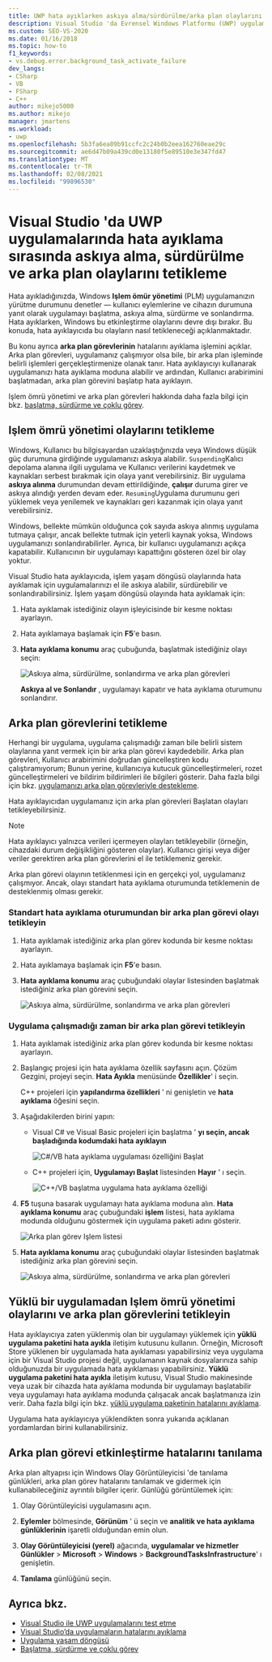 ```yaml
---
title: UWP hata ayıklarken askıya alma/sürdürülme/arka plan olaylarını Tetikle
description: Visual Studio 'da Evrensel Windows Platformu (UWP) uygulamalarında hata ayıklama sırasında askıya alma, sürdürülme ve arka plan olaylarının nasıl tetikleneceğini inceleyin.
ms.custom: SEO-VS-2020
ms.date: 01/16/2018
ms.topic: how-to
f1_keywords:
- vs.debug.error.background_task_activate_failure
dev_langs:
- CSharp
- VB
- FSharp
- C++
author: mikejo5000
ms.author: mikejo
manager: jmartens
ms.workload:
- uwp
ms.openlocfilehash: 5b3fa6ea89b91ccfc2c24b0b2eea162760eae29c
ms.sourcegitcommit: ae6d47b09a439cd0e13180f5e89510e3e347fd47
ms.translationtype: MT
ms.contentlocale: tr-TR
ms.lasthandoff: 02/08/2021
ms.locfileid: "99896530"
---
```

# <a name="how-to-trigger-suspend-resume-and-background-events-while-debugging-uwp-apps-in-visual-studio"></a>Visual Studio 'da UWP uygulamalarında hata ayıklama sırasında askıya alma, sürdürülme ve arka plan olaylarını tetikleme

Hata ayıkladığınızda, Windows **Işlem ömür yönetimi** (PLM) uygulamanızın yürütme durumunu denetler — kullanıcı eylemlerine ve cihazın durumuna yanıt olarak uygulamayı başlatma, askıya alma, sürdürme ve sonlandırma. Hata ayıklarken, Windows bu etkinleştirme olaylarını devre dışı bırakır. Bu konuda, hata ayıklayıcıda bu olayların nasıl tetikleneceği açıklanmaktadır.

Bu konu ayrıca **arka plan görevlerinin** hatalarını ayıklama işlemini açıklar. Arka plan görevleri, uygulamanız çalışmıyor olsa bile, bir arka plan işleminde belirli işlemleri gerçekleştirmenize olanak tanır. Hata ayıklayıcıyı kullanarak uygulamanızı hata ayıklama moduna alabilir ve ardından, Kullanıcı arabirimini başlatmadan, arka plan görevini başlatıp hata ayıklayın.

Işlem ömrü yönetimi ve arka plan görevleri hakkında daha fazla bilgi için bkz. [başlatma, sürdürme ve çoklu görev](/windows/uwp/launch-resume/index).

## <a name="trigger-process-lifetime-management-events"></a><a name="BKMK_Trigger_Process_Lifecycle_Management_events"></a> Işlem ömrü yönetimi olaylarını tetikleme
 Windows, Kullanıcı bu bilgisayardan uzaklaştığınızda veya Windows düşük güç durumuna girdiğinde uygulamanızı askıya alabilir. `Suspending`Kalıcı depolama alanına ilgili uygulama ve Kullanıcı verilerini kaydetmek ve kaynakları serbest bırakmak için olaya yanıt verebilirsiniz. Bir uygulama **askıya alınma** durumundan devam ettirildiğinde, **çalışır** duruma girer ve askıya alındığı yerden devam eder. `Resuming`Uygulama durumunu geri yüklemek veya yenilemek ve kaynakları geri kazanmak için olaya yanıt verebilirsiniz.

 Windows, bellekte mümkün olduğunca çok sayıda askıya alınmış uygulama tutmaya çalışır, ancak bellekte tutmak için yeterli kaynak yoksa, Windows uygulamanızı sonlandırabilirler. Ayrıca, bir kullanıcı uygulamanızı açıkça kapatabilir. Kullanıcının bir uygulamayı kapattığını gösteren özel bir olay yoktur.

 Visual Studio hata ayıklayıcıda, işlem yaşam döngüsü olaylarında hata ayıklamak için uygulamalarınızı el ile askıya alabilir, sürdürebilir ve sonlandırabilirsiniz. İşlem yaşam döngüsü olayında hata ayıklamak için:

1. Hata ayıklamak istediğiniz olayın işleyicisinde bir kesme noktası ayarlayın.

2. Hata ayıklamaya başlamak için **F5**'e basın.

3. **Hata ayıklama konumu** araç çubuğunda, başlatmak istediğiniz olayı seçin:

     ![Askıya alma, sürdürülme, sonlandırma ve arka plan görevleri](../debugger/media/dbg_suspendresumebackground.png)

     **Askıya al ve Sonlandır** , uygulamayı kapatır ve hata ayıklama oturumunu sonlandırır.

## <a name="trigger-background-tasks"></a><a name="BKMK_Trigger_background_tasks"></a> Arka plan görevlerini tetikleme
 Herhangi bir uygulama, uygulama çalışmadığı zaman bile belirli sistem olaylarına yanıt vermek için bir arka plan görevi kaydedebilir. Arka plan görevleri, Kullanıcı arabirimini doğrudan güncelleştiren kodu çalıştıramıyorum; Bunun yerine, kullanıcıya kutucuk güncelleştirmeleri, rozet güncelleştirmeleri ve bildirim bildirimleri ile bilgileri gösterir. Daha fazla bilgi için bkz. [uygulamanızı arka plan görevleriyle destekleme](/previous-versions/windows/apps/hh977046(v=win.10)).

 Hata ayıklayıcıdan uygulamanız için arka plan görevleri Başlatan olayları tetikleyebilirsiniz.

> [!NOTE]
> Hata ayıklayıcı yalnızca verileri içermeyen olayları tetikleyebilir (örneğin, cihazdaki durum değişikliğini gösteren olaylar). Kullanıcı girişi veya diğer veriler gerektiren arka plan görevlerini el ile tetiklemeniz gerekir.

 Arka plan görevi olayının tetiklenmesi için en gerçekçi yol, uygulamanız çalışmıyor. Ancak, olayı standart hata ayıklama oturumunda tetiklemenin de desteklenmiş olması gerekir.

### <a name="trigger-a-background-task-event-from-a-standard-debug-session"></a><a name="BKMK_Trigger_a_background_task_event_from_a_standard_debug_session"></a> Standart hata ayıklama oturumundan bir arka plan görevi olayı tetikleyin

1. Hata ayıklamak istediğiniz arka plan görev kodunda bir kesme noktası ayarlayın.

2. Hata ayıklamaya başlamak için **F5**'e basın.

3. **Hata ayıklama konumu** araç çubuğundaki olaylar listesinden başlatmak istediğiniz arka plan görevini seçin.

     ![Askıya alma, sürdürülme, sonlandırma ve arka plan görevleri](../debugger/media/dbg_suspendresumebackground.png)

### <a name="trigger-a-background-task-when-the-app-is-not-running"></a><a name="BKMK_Trigger_a_background_task_when_the_app_is_not_running"></a> Uygulama çalışmadığı zaman bir arka plan görevi tetikleyin

1. Hata ayıklamak istediğiniz arka plan görev kodunda bir kesme noktası ayarlayın.

2. Başlangıç projesi için hata ayıklama özellik sayfasını açın. Çözüm Gezgini, projeyi seçin. **Hata Ayıkla** menüsünde **Özellikler**' i seçin.

     C++ projeleri için **yapılandırma özellikleri** ' ni genişletin ve **hata ayıklama** öğesini seçin.

3. Aşağıdakilerden birini yapın:

    - Visual C# ve Visual Basic projeleri için başlatma ' **yı seçin, ancak başladığında kodumdaki hata ayıklayın**

         ![C&#35;&#47;VB hata ayıklama uygulaması özelliğini Başlat](../debugger/media/dbg_csvb_dontlaunchapp.png "DBG_CsVb_DontLaunchApp")

    - C++ projeleri için, **Uygulamayı Başlat** listesinden **Hayır** ' ı seçin.

         ![C&#43;&#43;&#47;VB başlatma uygulama hata ayıklama özelliği](../debugger/media/dbg_cppjs_dontlaunchapp.png "DBG_CppJs_DontLaunchApp")

4. **F5** tuşuna basarak uygulamayı hata ayıklama moduna alın. **Hata ayıklama konumu** araç çubuğundaki **işlem** listesi, hata ayıklama modunda olduğunu göstermek için uygulama paketi adını gösterir.

     ![Arka plan görev Işlem listesi](../debugger/media/dbg_backgroundtask_processlist.png "DBG_BackgroundTask_ProcessList")

5. **Hata ayıklama konumu** araç çubuğundaki olaylar listesinden başlatmak istediğiniz arka plan görevini seçin.

     ![Askıya alma, sürdürülme, sonlandırma ve arka plan görevleri](../debugger/media/dbg_suspendresumebackground.png "DBG_SuspendResumeBackground")

## <a name="trigger-process-lifetime-management-events-and-background-tasks-from-an-installed-app"></a><a name="BKMK_Trigger_Process_Lifetime_Management_events_and_background_tasks_from_an_installed_app"></a> Yüklü bir uygulamadan Işlem ömrü yönetimi olaylarını ve arka plan görevlerini tetikleyin
 Hata ayıklayıcıya zaten yüklenmiş olan bir uygulamayı yüklemek için **yüklü uygulama paketini hata ayıkla** iletişim kutusunu kullanın. Örneğin, Microsoft Store yüklenen bir uygulamada hata ayıklaması yapabilirsiniz veya uygulama için bir Visual Studio projesi değil, uygulamanın kaynak dosyalarınıza sahip olduğunuzda bir uygulamada hata ayıklaması yapabilirsiniz. **Yüklü uygulama paketini hata ayıkla** iletişim kutusu, Visual Studio makinesinde veya uzak bir cihazda hata ayıklama modunda bir uygulamayı başlatabilir veya uygulamayı hata ayıklama modunda çalışacak ancak başlatmanıza izin verir. Daha fazla bilgi için bkz. [yüklü uygulama paketinin hatalarını ayıklama](../debugger/debug-installed-app-package.md).

 Uygulama hata ayıklayıcıya yüklendikten sonra yukarıda açıklanan yordamlardan birini kullanabilirsiniz.

## <a name="diagnosing-background-task-activation-errors"></a><a name="BKMK_Diagnosing_background_task_activation_errors"></a> Arka plan görevi etkinleştirme hatalarını tanılama
 Arka plan altyapısı için Windows Olay Görüntüleyicisi 'de tanılama günlükleri, arka plan görev hatalarını tanılamak ve gidermek için kullanabileceğiniz ayrıntılı bilgiler içerir. Günlüğü görüntülemek için:

1. Olay Görüntüleyicisi uygulamasını açın.

2. **Eylemler** bölmesinde, **Görünüm** ' ü seçin ve **analitik ve hata ayıklama günlüklerinin** işaretli olduğundan emin olun.

3. **Olay Görüntüleyicisi (yerel)** ağacında, **uygulamalar ve hizmetler Günlükler**  >  **Microsoft**  >  **Windows**  >  **BackgroundTasksInfrastructure**' ı genişletin.

4. **Tanılama** günlüğünü seçin.

## <a name="see-also"></a>Ayrıca bkz.
- [Visual Studio ile UWP uygulamalarını test etme](../test/unit-test-your-code.md)
- [Visual Studio’da uygulamaların hatalarını ayıklama](debugging-windows-store-and-windows-universal-apps.md)
- [Uygulama yaşam döngüsü](/windows/uwp/launch-resume/app-lifecycle)
- [Başlatma, sürdürme ve çoklu görev](/windows/uwp/launch-resume/index)
